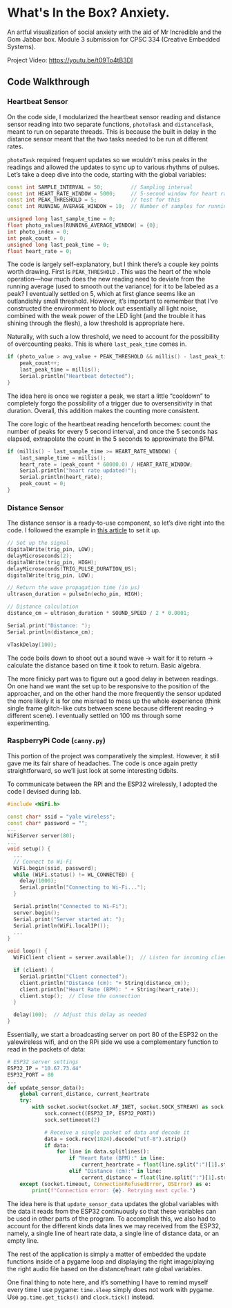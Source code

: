 # What's In the Box? Anxiety.

An artful visualization of social anxiety with the aid of Mr Incredible and the Gom Jabbar box. Module 3 submission for CPSC 334 (Creative Embedded Systems).

Project Video: https://youtu.be/t09To4tB3DI

## Code Walkthrough

### Heartbeat Sensor

On the code side, I modularized the heartbeat sensor reading and distance sensor reading into two separate functions, `photoTask` and `distanceTask`, meant to run on separate threads. This is because the built in delay in the distance sensor meant that the two tasks needed to be run at different rates.

`photoTask` required frequent updates so we wouldn’t miss peaks in the readings and allowed the updates to sync up to various rhythms of pulses. Let’s take a deep dive into the code, starting with the global variables:

```cpp
const int SAMPLE_INTERVAL = 50;         // Sampling interval
const int HEART_RATE_WINDOW = 5000;     // 5-second window for heart rate
const int PEAK_THRESHOLD = 5;           // test for this
const int RUNNING_AVERAGE_WINDOW = 10;  // Number of samples for running average

unsigned long last_sample_time = 0;
float photo_values[RUNNING_AVERAGE_WINDOW] = {0};
int photo_index = 0;
int peak_count = 0;
unsigned long last_peak_time = 0;
float heart_rate = 0;
```

The code is largely self-explanatory, but I think there’s a couple key points worth drawing. First is `PEAK_THRESHOLD` . This was the heart of the whole operation—how much does the new reading need to deviate from the running average (used to smooth out the variance) for it to be labeled as a peak? I eventually settled on 5, which at first glance seems like an outlandishly small threshold. However, it’s important to remember that I’ve constructed the environment to block out essentially all light noise, combined with the weak power of the LED light (and the trouble it has shining through the flesh), a low threshold is appropriate here.

Naturally, with such a low threshold, we need to account for the possibility of overcounting peaks. This is where `last_peak_time` comes in.

```cpp
if (photo_value > avg_value + PEAK_THRESHOLD && millis() - last_peak_time > 100) {
    peak_count++;
    last_peak_time = millis();
    Serial.println("Heartbeat detected");
}
```

The idea here is once we register a peak, we start a little “cooldown” to completely forgo the possibility of a trigger due to oversensitivity in that duration. Overall, this addition makes the counting more consistent.

The core logic of the heartbeat reading henceforth becomes: count the number of peaks for every 5 second interval, and once the 5 seconds has elapsed, extrapolate the count in the 5 seconds to approximate the BPM.

```cpp
if (millis() - last_sample_time >= HEART_RATE_WINDOW) {
    last_sample_time = millis();
    heart_rate = (peak_count * 60000.0) / HEART_RATE_WINDOW;
    Serial.println("heart rate updated!");
    Serial.println(heart_rate);
    peak_count = 0;
}
```

### Distance Sensor

The distance sensor is a ready-to-use component, so let’s dive right into the code. I followed the example in [this article](https://www.upesy.com/blogs/tutorials/hc-sr04-ultrasonic-sensor-on-esp32-with-arduino-code-tutorial?srsltid=AfmBOoq8IFD15nkOi2oqhg6wCD1X64Av7sW_8DK79ZPIsOHjssBS_XuR#google_vignette) to set it up.

```cpp
// Set up the signal
digitalWrite(trig_pin, LOW);
delayMicroseconds(2);
digitalWrite(trig_pin, HIGH);
delayMicroseconds(TRIG_PULSE_DURATION_US);
digitalWrite(trig_pin, LOW);

// Return the wave propagation time (in µs)
ultrason_duration = pulseIn(echo_pin, HIGH);

// Distance calculation
distance_cm = ultrason_duration * SOUND_SPEED / 2 * 0.0001;

Serial.print("Distance: ");
Serial.println(distance_cm);

vTaskDelay(100);
```

The code boils down to shoot out a sound wave → wait for it to return → calculate the distance based on time it took to return. Basic algebra.

The more finicky part was to figure out a good delay in between readings. On one hand we want the set up to be responsive to the position of the approacher, and on the other hand the more frequently the sensor updated the more likely it is for one misread to mess up the whole experience (think single frame glitch-like cuts between scene because different reading → different scene). I eventually settled on 100 ms through some experimenting.

### RaspberryPi Code (`canny.py`)

This portion of the project was comparatively the simplest. However, it still gave me its fair share of headaches. The code is once again pretty straightforward, so we’ll just look at some interesting tidbits.

To communicate between the RPi and the ESP32 wirelessly, I adopted the code I devised during lab.

```cpp
#include <WiFi.h>

const char* ssid = "yale wireless";
const char* password = "";
...
WiFiServer server(80);
...
void setup() {
  ...
  // Connect to Wi-Fi
  WiFi.begin(ssid, password);
  while (WiFi.status() != WL_CONNECTED) {
    delay(1000);
    Serial.println("Connecting to Wi-Fi...");
  }

  Serial.println("Connected to Wi-Fi");
  server.begin();
  Serial.print("Server started at: ");
  Serial.println(WiFi.localIP());
  ...
}

void loop() {
  WiFiClient client = server.available();  // Listen for incoming clients

  if (client) {
    Serial.println("Client connected");
    client.println("Distance (cm): "+ String(distance_cm));
    client.println("Heart Rate (BPM): " + String(heart_rate));
    client.stop();  // Close the connection
  }

  delay(100);  // Adjust this delay as needed
}
```

Essentially, we start a broadcasting server on port 80 of the ESP32 on the yalewireless wifi, and on the RPi side we use a complementary function to read in the packets of data:

```python
# ESP32 server settings
ESP32_IP = "10.67.73.44"
ESP32_PORT = 80
...
def update_sensor_data():
    global current_distance, current_heartrate
    try:
        with socket.socket(socket.AF_INET, socket.SOCK_STREAM) as sock:
            sock.connect((ESP32_IP, ESP32_PORT))
            sock.settimeout(2)

            # Receive a single packet of data and decode it
            data = sock.recv(1024).decode("utf-8").strip()
            if data:
                for line in data.splitlines():
                    if "Heart Rate (BPM):" in line:
                        current_heartrate = float(line.split(":")[1].strip())
                    elif "Distance (cm):" in line:
                        current_distance = float(line.split(":")[1].strip())
    except (socket.timeout, ConnectionRefusedError, OSError) as e:
        print(f"Connection error: {e}. Retrying next cycle.")

```

The idea here is that `update_sensor_data` updates the global variables with the data it reads from the ESP32 continuously so that these variables can be used in other parts of the program. To accomplish this, we also had to account for the different kinds data lines we may received from the ESP32, namely, a single line of heart rate data, a single line of distance data, or an empty line.

The rest of the application is simply a matter of embedded the update functions inside of a pygame loop and displaying the right image/playing the right audio file based on the distance/heart rate global variables.

One final thing to note here, and it’s something I have to remind myself every time I use pygame: `time.sleep` simply does not work with pygame. Use `pg.time.get_ticks()` and `clock.tick()` instead.
